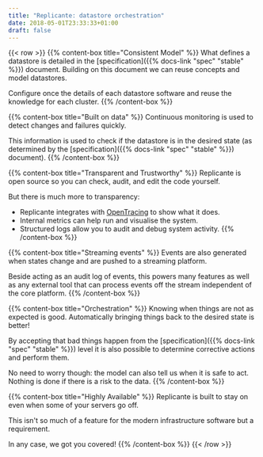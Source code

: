 ```yaml
---
title: "Replicante: datastore orchestration"
date: 2018-05-01T23:33:33+01:00
draft: false
---
```


{{< row >}}
{{% content-box title="Consistent Model" %}}
What defines a datastore is detailed in the [specification]({{% docs-link "spec" "stable" %}}) document.
Building on this document we can reuse concepts and model datastores.

Configure once the details of each datastore software and reuse the knowledge for each cluster.
{{% /content-box %}}

{{% content-box title="Built on data" %}}
Continuous monitoring is used to detect changes and failures quickly.

This information is used to check if the datastore is in the desired state
(as determined by the [specification]({{% docs-link "spec" "stable" %}}) document).
{{% /content-box %}}

{{% content-box title="Transparent and Trustworthy" %}}
Replicante is open source so you can check, audit, and edit the code yourself.

But there is much more to transparency:

* Replicante integrates with [OpenTracing](http://opentracing.io/) to show what it does.
* Internal metrics can help run and visualise the system.
* Structured logs allow you to audit and debug system activity.
{{% /content-box %}}

{{% content-box title="Streaming events" %}}
Events are also generated when states change and are pushed to a streaming platform.

Beside acting as an audit log of events, this powers many features as well as any
external tool that can process events off the stream independent of the core platform.
{{% /content-box %}}

{{% content-box title="Orchestration" %}}
Knowing when things are not as expected is good.
Automatically bringing things back to the desired state is better!

By accepting that bad things happen from the [specification]({{% docs-link "spec" "stable" %}})
level it is also possible to determine corrective actions and perform them.

No need to worry though: the model can also tell us when it is safe to act.
Nothing is done if there is a risk to the data.
{{% /content-box %}}

{{% content-box title="Highly Available" %}}
Replicante is built to stay on even when some of your servers go off.

This isn't so much of a feature for the modern infrastructure software but a requirement.

In any case, we got you covered!
{{% /content-box %}}
{{< /row >}}
